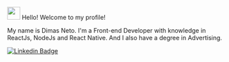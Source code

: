<img src="https://media.giphy.com/media/hvRJCLFzcasrR4ia7z/giphy.gif" width="30px"> Hello! Welcome to my profile!

My name is Dimas Neto. I'm a Front-end Developer with knowledge in ReactJs, NodeJs and React Native.
And I also have a degree in Advertising.

</a>
<a href="https://www.linkedin.com/in/dimas-neto-136aa91a5/"><img alt="Linkedin Badge" src="https://img.shields.io/badge/-Dimas%20Neto-6633cc?style=flat-square&logo=Linkedin&logoColor=white&link=https://www.linkedin.com/in/dimas-neto-136aa91a5/"/>
</a>
